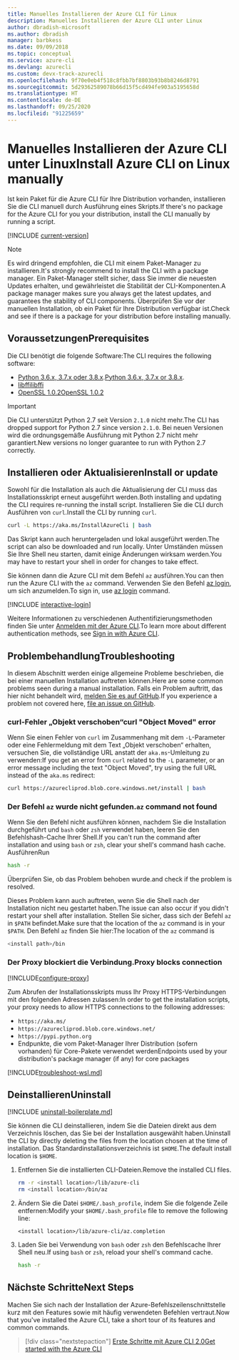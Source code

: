 ```yaml
---
title: Manuelles Installieren der Azure CLI für Linux
description: Manuelles Installieren der Azure CLI unter Linux
author: dbradish-microsoft
ms.author: dbradish
manager: barbkess
ms.date: 09/09/2018
ms.topic: conceptual
ms.service: azure-cli
ms.devlang: azurecli
ms.custom: devx-track-azurecli
ms.openlocfilehash: 9f70e0eb4f518c8fbb7bf8803b93b8b8246d8791
ms.sourcegitcommit: 5d29362589078b66d15f5cd494fe903a5195658d
ms.translationtype: HT
ms.contentlocale: de-DE
ms.lasthandoff: 09/25/2020
ms.locfileid: "91225659"
---
```

# <a name="install-azure-cli-on-linux-manually"></a><span data-ttu-id="92c8b-103">Manuelles Installieren der Azure CLI unter Linux</span><span class="sxs-lookup"><span data-stu-id="92c8b-103">Install Azure CLI on Linux manually</span></span>

<span data-ttu-id="92c8b-104">Ist kein Paket für die Azure CLI für Ihre Distribution vorhanden, installieren Sie die CLI manuell durch Ausführung eines Skripts.</span><span class="sxs-lookup"><span data-stu-id="92c8b-104">If there's no package for the Azure CLI for you your distribution, install the CLI manually by running a script.</span></span>

[!INCLUDE [current-version](includes/current-version.md)]

> [!NOTE]
> <span data-ttu-id="92c8b-105">Es wird dringend empfohlen, die CLI mit einem Paket-Manager zu installieren.</span><span class="sxs-lookup"><span data-stu-id="92c8b-105">It's strongly recommend to install the CLI with a package manager.</span></span> <span data-ttu-id="92c8b-106">Ein Paket-Manager stellt sicher, dass Sie immer die neuesten Updates erhalten, und gewährleistet die Stabilität der CLI-Komponenten.</span><span class="sxs-lookup"><span data-stu-id="92c8b-106">A package manager makes sure you always get the latest updates, and guarantees the stability of CLI components.</span></span> <span data-ttu-id="92c8b-107">Überprüfen Sie vor der manuellen Installation, ob ein Paket für Ihre Distribution verfügbar ist.</span><span class="sxs-lookup"><span data-stu-id="92c8b-107">Check and see if there is a package for your distribution before installing manually.</span></span>

## <a name="prerequisites"></a><span data-ttu-id="92c8b-108">Voraussetzungen</span><span class="sxs-lookup"><span data-stu-id="92c8b-108">Prerequisites</span></span>

<span data-ttu-id="92c8b-109">Die CLI benötigt die folgende Software:</span><span class="sxs-lookup"><span data-stu-id="92c8b-109">The CLI requires the following software:</span></span>

* <span data-ttu-id="92c8b-110">[Python 3.6.x, 3.7.x oder 3.8.x](https://www.python.org/downloads/).</span><span class="sxs-lookup"><span data-stu-id="92c8b-110">[Python 3.6.x, 3.7.x or 3.8.x](https://www.python.org/downloads/).</span></span> 
* [<span data-ttu-id="92c8b-111">libffi</span><span class="sxs-lookup"><span data-stu-id="92c8b-111">libffi</span></span>](https://sourceware.org/libffi/)
* [<span data-ttu-id="92c8b-112">OpenSSL 1.0.2</span><span class="sxs-lookup"><span data-stu-id="92c8b-112">OpenSSL 1.0.2</span></span>](https://www.openssl.org/source/)

> [!IMPORTANT]
>
> <span data-ttu-id="92c8b-113">Die CLI unterstützt Python 2.7 seit Version `2.1.0` nicht mehr.</span><span class="sxs-lookup"><span data-stu-id="92c8b-113">The CLI has dropped support for Python 2.7 since version `2.1.0`.</span></span> <span data-ttu-id="92c8b-114">Bei neuen Versionen wird die ordnungsgemäße Ausführung mit Python 2.7 nicht mehr garantiert.</span><span class="sxs-lookup"><span data-stu-id="92c8b-114">New versions no longer guarantee to run with Python 2.7 correctly.</span></span>

## <a name="install-or-update"></a><span data-ttu-id="92c8b-115">Installieren oder Aktualisieren</span><span class="sxs-lookup"><span data-stu-id="92c8b-115">Install or update</span></span>

<span data-ttu-id="92c8b-116">Sowohl für die Installation als auch die Aktualisierung der CLI muss das Installationsskript erneut ausgeführt werden.</span><span class="sxs-lookup"><span data-stu-id="92c8b-116">Both installing and updating the CLI requires re-running the install script.</span></span> <span data-ttu-id="92c8b-117">Installieren Sie die CLI durch Ausführen von `curl`.</span><span class="sxs-lookup"><span data-stu-id="92c8b-117">Install the CLI by running `curl`.</span></span>

```bash
curl -L https://aka.ms/InstallAzureCli | bash
```

<span data-ttu-id="92c8b-118">Das Skript kann auch heruntergeladen und lokal ausgeführt werden.</span><span class="sxs-lookup"><span data-stu-id="92c8b-118">The script can also be downloaded and run locally.</span></span> <span data-ttu-id="92c8b-119">Unter Umständen müssen Sie Ihre Shell neu starten, damit einige Änderungen wirksam werden.</span><span class="sxs-lookup"><span data-stu-id="92c8b-119">You may have to restart your shell in order for changes to take effect.</span></span>

<span data-ttu-id="92c8b-120">Sie können dann die Azure CLI mit dem Befehl `az` ausführen.</span><span class="sxs-lookup"><span data-stu-id="92c8b-120">You can then run the Azure CLI with the `az` command.</span></span> <span data-ttu-id="92c8b-121">Verwenden Sie den Befehl [az login](/cli/azure/reference-index#az-login), um sich anzumelden.</span><span class="sxs-lookup"><span data-stu-id="92c8b-121">To sign in, use [az login](/cli/azure/reference-index#az-login) command.</span></span>

[!INCLUDE [interactive-login](includes/interactive-login.md)]

<span data-ttu-id="92c8b-122">Weitere Informationen zu verschiedenen Authentifizierungsmethoden finden Sie unter [Anmelden mit der Azure CLI](authenticate-azure-cli.md).</span><span class="sxs-lookup"><span data-stu-id="92c8b-122">To learn more about different authentication methods, see [Sign in with Azure CLI](authenticate-azure-cli.md).</span></span>

## <a name="troubleshooting"></a><span data-ttu-id="92c8b-123">Problembehandlung</span><span class="sxs-lookup"><span data-stu-id="92c8b-123">Troubleshooting</span></span>

<span data-ttu-id="92c8b-124">In diesem Abschnitt werden einige allgemeine Probleme beschrieben, die bei einer manuellen Installation auftreten können.</span><span class="sxs-lookup"><span data-stu-id="92c8b-124">Here are some common problems seen during a manual installation.</span></span> <span data-ttu-id="92c8b-125">Falls ein Problem auftritt, das hier nicht behandelt wird, [melden Sie es auf GitHub](https://github.com/Azure/azure-cli/issues).</span><span class="sxs-lookup"><span data-stu-id="92c8b-125">If you experience a problem not covered here, [file an issue on GitHub](https://github.com/Azure/azure-cli/issues).</span></span>

### <a name="curl-object-moved-error"></a><span data-ttu-id="92c8b-126">curl-Fehler „Objekt verschoben“</span><span class="sxs-lookup"><span data-stu-id="92c8b-126">curl "Object Moved" error</span></span>

<span data-ttu-id="92c8b-127">Wenn Sie einen Fehler von `curl` im Zusammenhang mit dem `-L`-Parameter oder eine Fehlermeldung mit dem Text „Objekt verschoben“ erhalten, versuchen Sie, die vollständige URL anstatt der `aka.ms`-Umleitung zu verwenden:</span><span class="sxs-lookup"><span data-stu-id="92c8b-127">If you get an error from `curl` related to the `-L` parameter, or an error message including the text "Object Moved", try using the full URL instead of the `aka.ms` redirect:</span></span>

```bash
curl https://azurecliprod.blob.core.windows.net/install | bash
```

### <a name="az-command-not-found"></a><span data-ttu-id="92c8b-128">Der Befehl `az` wurde nicht gefunden.</span><span class="sxs-lookup"><span data-stu-id="92c8b-128">`az` command not found</span></span>

<span data-ttu-id="92c8b-129">Wenn Sie den Befehl nicht ausführen können, nachdem Sie die Installation durchgeführt und `bash` oder `zsh` verwendet haben, leeren Sie den Befehlshash-Cache Ihrer Shell.</span><span class="sxs-lookup"><span data-stu-id="92c8b-129">If you can't run the command after installation and using `bash` or `zsh`, clear your shell's command hash cache.</span></span> <span data-ttu-id="92c8b-130">Ausführen</span><span class="sxs-lookup"><span data-stu-id="92c8b-130">Run</span></span>

```bash
hash -r
```

<span data-ttu-id="92c8b-131">Überprüfen Sie, ob das Problem behoben wurde.</span><span class="sxs-lookup"><span data-stu-id="92c8b-131">and check if the problem is resolved.</span></span>

<span data-ttu-id="92c8b-132">Dieses Problem kann auch auftreten, wenn Sie die Shell nach der Installation nicht neu gestartet haben.</span><span class="sxs-lookup"><span data-stu-id="92c8b-132">The issue can also occur if you didn't restart your shell after installation.</span></span> <span data-ttu-id="92c8b-133">Stellen Sie sicher, dass sich der Befehl `az` in `$PATH` befindet.</span><span class="sxs-lookup"><span data-stu-id="92c8b-133">Make sure that the location of the `az` command is in your `$PATH`.</span></span> <span data-ttu-id="92c8b-134">Den Befehl `az` finden Sie hier:</span><span class="sxs-lookup"><span data-stu-id="92c8b-134">The location of the `az` command is</span></span>

```bash
<install path>/bin
```

### <a name="proxy-blocks-connection"></a><span data-ttu-id="92c8b-135">Der Proxy blockiert die Verbindung.</span><span class="sxs-lookup"><span data-stu-id="92c8b-135">Proxy blocks connection</span></span>

[!INCLUDE[configure-proxy](includes/configure-proxy.md)]

<span data-ttu-id="92c8b-136">Zum Abrufen der Installationsskripts muss Ihr Proxy HTTPS-Verbindungen mit den folgenden Adressen zulassen:</span><span class="sxs-lookup"><span data-stu-id="92c8b-136">In order to get the installation scripts, your proxy needs to allow HTTPS connections to the following addresses:</span></span>

* `https://aka.ms/`
* `https://azurecliprod.blob.core.windows.net/`
* `https://pypi.python.org`
* <span data-ttu-id="92c8b-137">Endpunkte, die vom Paket-Manager Ihrer Distribution (sofern vorhanden) für Core-Pakete verwendet werden</span><span class="sxs-lookup"><span data-stu-id="92c8b-137">Endpoints used by your distribution's package manager (if any) for core packages</span></span>

[!INCLUDE[troubleshoot-wsl.md](includes/troubleshoot-wsl.md)]

## <a name="uninstall"></a><span data-ttu-id="92c8b-138">Deinstallieren</span><span class="sxs-lookup"><span data-stu-id="92c8b-138">Uninstall</span></span>

[!INCLUDE [uninstall-boilerplate.md](includes/uninstall-boilerplate.md)]

<span data-ttu-id="92c8b-139">Sie können die CLI deinstallieren, indem Sie die Dateien direkt aus dem Verzeichnis löschen, das Sie bei der Installation ausgewählt haben.</span><span class="sxs-lookup"><span data-stu-id="92c8b-139">Uninstall the CLI by directly deleting the files from the location chosen at the time of installation.</span></span> <span data-ttu-id="92c8b-140">Das Standardinstallationsverzeichnis ist `$HOME`.</span><span class="sxs-lookup"><span data-stu-id="92c8b-140">The default install location is `$HOME`.</span></span>

1. <span data-ttu-id="92c8b-141">Entfernen Sie die installierten CLI-Dateien.</span><span class="sxs-lookup"><span data-stu-id="92c8b-141">Remove the installed CLI files.</span></span>

   ```bash
   rm -r <install location>/lib/azure-cli
   rm <install location>/bin/az
   ```

2. <span data-ttu-id="92c8b-142">Ändern Sie die Datei `$HOME/.bash_profile`, indem Sie die folgende Zeile entfernen:</span><span class="sxs-lookup"><span data-stu-id="92c8b-142">Modify your `$HOME/.bash_profile` file to remove the following line:</span></span>

   ```text
   <install location>/lib/azure-cli/az.completion
   ```

3. <span data-ttu-id="92c8b-143">Laden Sie bei Verwendung von `bash` oder `zsh` den Befehlscache Ihrer Shell neu.</span><span class="sxs-lookup"><span data-stu-id="92c8b-143">If using `bash` or `zsh`, reload your shell's command cache.</span></span>

   ```bash
   hash -r
   ```

## <a name="next-steps"></a><span data-ttu-id="92c8b-144">Nächste Schritte</span><span class="sxs-lookup"><span data-stu-id="92c8b-144">Next Steps</span></span>

<span data-ttu-id="92c8b-145">Machen Sie sich nach der Installation der Azure-Befehlszeilenschnittstelle kurz mit den Features sowie mit häufig verwendeten Befehlen vertraut.</span><span class="sxs-lookup"><span data-stu-id="92c8b-145">Now that you've installed the Azure CLI, take a short tour of its features and common commands.</span></span>

> [!div class="nextstepaction"]
> [<span data-ttu-id="92c8b-146">Erste Schritte mit Azure CLI 2.0</span><span class="sxs-lookup"><span data-stu-id="92c8b-146">Get started with the Azure CLI</span></span>](get-started-with-azure-cli.md)